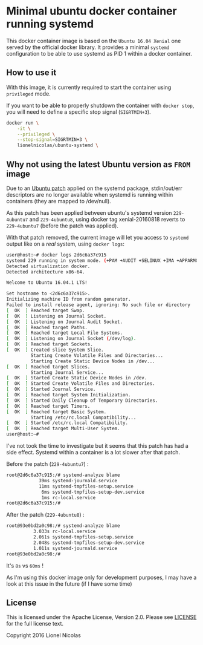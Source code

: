 # Minimal ubuntu docker container running systemd

This docker container image is based on the `Ubuntu 16.04 Xenial` one served
by the official docker library. It provides a minimal `systemd` configuration
to be able to use systemd as PID 1 within a docker container.


## How to use it

With this image, it is currently required to start the container using `privileged`
mode.

If you want to be able to properly shutdown the container with `docker stop`,
you will need to define a specific stop signal (`SIGRTMIN+3`).

```bash
docker run \
	-it \
	--privileged \
	--stop-signal=SIGRTMIN+3 \
	lionelnicolas/ubuntu-systemd \
```


## Why not using the latest Ubuntu version as `FROM` image

Due to an [Ubuntu patch](https://launchpad.net/ubuntu/+source/systemd/229-4ubuntu8) applied on the systemd package, stdin/out/err
descriptors are no longer available when systemd is running within containers
(they are mapped to /dev/null).

As this patch has been applied between ubuntu's systemd version `229-4ubuntu7`
and `229-4ubuntu8`, using docker tag xenial-20160818 reverts to `229-4ubuntu7`
(before the patch was applied).

With that patch removed, the current image will let you access to `systemd` output
like on a *real* system, using `docker logs`:

```bash
user@host:~# docker logs 2d6c6a37c915
systemd 229 running in system mode. (+PAM +AUDIT +SELINUX +IMA +APPARMOR +SMACK +SYSVINIT +UTMP +LIBCRYPTSETUP +GCRYPT +GNUTLS +ACL +XZ -LZ4 +SECCOMP +BLKID +ELFUTILS +KMOD -IDN)
Detected virtualization docker.
Detected architecture x86-64.

Welcome to Ubuntu 16.04.1 LTS!

Set hostname to <2d6c6a37c915>.
Initializing machine ID from random generator.
Failed to install release agent, ignoring: No such file or directory
[  OK  ] Reached target Swap.
[  OK  ] Listening on Journal Socket.
[  OK  ] Listening on Journal Audit Socket.
[  OK  ] Reached target Paths.
[  OK  ] Reached target Local File Systems.
[  OK  ] Listening on Journal Socket (/dev/log).
[  OK  ] Reached target Sockets.
[  OK  ] Created slice System Slice.
         Starting Create Volatile Files and Directories...
         Starting Create Static Device Nodes in /dev...
[  OK  ] Reached target Slices.
         Starting Journal Service...
[  OK  ] Started Create Static Device Nodes in /dev.
[  OK  ] Started Create Volatile Files and Directories.
[  OK  ] Started Journal Service.
[  OK  ] Reached target System Initialization.
[  OK  ] Started Daily Cleanup of Temporary Directories.
[  OK  ] Reached target Timers.
[  OK  ] Reached target Basic System.
         Starting /etc/rc.local Compatibility...
[  OK  ] Started /etc/rc.local Compatibility.
[  OK  ] Reached target Multi-User System.
user@host:~#
```


I've not took the time to investigate but it seems that this patch has had a
side effect. Systemd within a container is a lot slower after that patch.

Before the patch (`229-4ubuntu7`) :

```bash
root@2d6c6a37c915:/# systemd-analyze blame
            39ms systemd-journald.service
            11ms systemd-tmpfiles-setup.service
             6ms systemd-tmpfiles-setup-dev.service
             1ms rc-local.service
root@2d6c6a37c915:/#
```

After the patch (`229-4ubuntu8`) :

```bash
root@93e0bd2a0c98:/# systemd-analyze blame
          3.033s rc-local.service
          2.061s systemd-tmpfiles-setup.service
          2.048s systemd-tmpfiles-setup-dev.service
          1.011s systemd-journald.service
root@93e0bd2a0c98:/#
```

It's `8s` vs `60ms` !

As I'm using this docker image only for development purposes, I may have a look
at this issue in the future (if I have some time)


## License

This is licensed under the Apache License, Version 2.0. Please see [LICENSE](https://github.com/lionelnicolas/docker-ubuntu-systemd/blob/master/LICENSE)
for the full license text.

Copyright 2016 Lionel Nicolas
